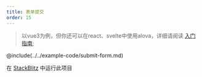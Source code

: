 ```yaml
---
title: 表单提交
order: 15
---
```


> 以vue3为例，但你还可以在react、svelte中使用alova，详细请阅读 [入门指南](/zh/overview/);

@include(../../example-code/submit-form.md)

在 [StackBlitz](https://stackblitz.com/edit/alova-example-submit-form?file=src/App.vue) 中运行此项目